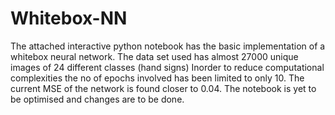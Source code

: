 # Whitebox-NN
The attached interactive python notebook has the basic implementation of a whitebox neural network.
The data set used has almost 27000 unique images of 24 different classes (hand signs)
Inorder to reduce computational complexities the no of epochs involved has been limited to only 10.
The current MSE of the network is found closer to 0.04.
The notebook is yet to be optimised and changes are to be done.
